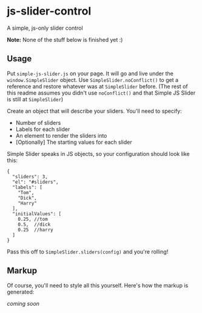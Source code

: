 # js-slider-control
A simple, js-only slider control

__Note:__ None of the stuff below is finished yet :)

## Usage
Put `simple-js-slider.js` on your page. 
It will go and live under the `window.SimpleSlider` object. Use `SimpleSlider.noConflict()` to get a reference and restore whatever was at `SimpleSlider` before.
(The rest of this readme assumes you didn't use `noConflict()` and that Simple JS Slider is still at `SimpleSlider`)

Create an object that will describe your sliders. You'll need to specify:

* Number of sliders
* Labels for each slider
* An element to render the sliders into
* [Optionally] The starting values for each slider

Simple Slider speaks in JS objects, so your configuration should look like this:

    {
      "sliders": 3,
      "el": "#sliders",
      "labels": [
        "Tom",
        "Dick",
        "Harry"
      ],
      "initialValues": [
        0.25, //tom
        0.5,  //dick
        0.25  //harry
      ]
    }

Pass this off to `SimpleSlider.sliders(config)` and you're rolling!

## Markup
Of course, you'll need to style all this yourself. Here's how the markup is generated:

_coming soon_
